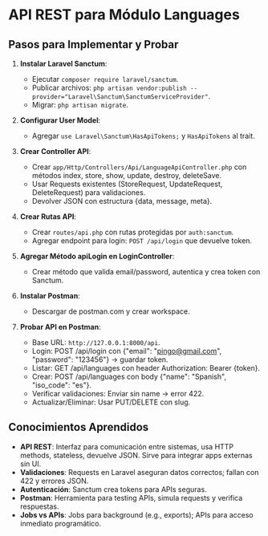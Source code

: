 # API REST para Módulo Languages

## Pasos para Implementar y Probar

1. **Instalar Laravel Sanctum**:
   - Ejecutar `composer require laravel/sanctum`.
   - Publicar archivos: `php artisan vendor:publish --provider="Laravel\Sanctum\SanctumServiceProvider"`.
   - Migrar: `php artisan migrate`.

2. **Configurar User Model**:
   - Agregar `use Laravel\Sanctum\HasApiTokens;` y `HasApiTokens` al trait.

3. **Crear Controller API**:
   - Crear `app/Http/Controllers/Api/LanguageApiController.php` con métodos index, store, show, update, destroy, deleteSave.
   - Usar Requests existentes (StoreRequest, UpdateRequest, DeleteRequest) para validaciones.
   - Devolver JSON con estructura {data, message, meta}.

4. **Crear Rutas API**:
   - Crear `routes/api.php` con rutas protegidas por `auth:sanctum`.
   - Agregar endpoint para login: `POST /api/login` que devuelve token.

5. **Agregar Método apiLogin en LoginController**:
   - Crear método que valida email/password, autentica y crea token con Sanctum.

6. **Instalar Postman**:
   - Descargar de postman.com y crear workspace.

7. **Probar API en Postman**:
   - Base URL: `http://127.0.0.1:8000/api`.
   - Login: POST /api/login con {"email": "pingo@gmail.com", "password": "123456"} → guardar token.
   - Listar: GET /api/languages con header Authorization: Bearer {token}.
   - Crear: POST /api/languages con body {"name": "Spanish", "iso_code": "es"}.
   - Verificar validaciones: Enviar sin name → error 422.
   - Actualizar/Eliminar: Usar PUT/DELETE con slug.

## Conocimientos Aprendidos

- **API REST**: Interfaz para comunicación entre sistemas, usa HTTP methods, stateless, devuelve JSON. Sirve para integrar apps externas sin UI.
- **Validaciones**: Requests en Laravel aseguran datos correctos; fallan con 422 y errores JSON.
- **Autenticación**: Sanctum crea tokens para APIs seguras.
- **Postman**: Herramienta para testing APIs, simula requests y verifica respuestas.
- **Jobs vs APIs**: Jobs para background (e.g., exports); APIs para acceso inmediato programático.